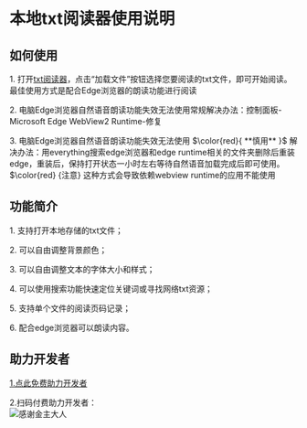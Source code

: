 # 本地txt阅读器使用说明

## 如何使用

1\. 打开[txt阅读器](https://setity.github.io)，点击“加载文件”按钮选择您要阅读的txt文件，即可开始阅读。最佳使用方式是配合Edge浏览器的朗读功能进行阅读

2\. 电脑Edge浏览器自然语音朗读功能失效无法使用常规解决办法：控制面板-Microsoft Edge WebView2 Runtime-修复

3\. 电脑Edge浏览器自然语音朗读功能失效无法使用 $\color{red}{ **慎用** }$ 解决办法：用everything搜索edge浏览器和edge runtime相关的文件夹删除后重装edge，重装后，保持打开状态一小时左右等待自然语音加载完成后即可使用。$\color{red} {注意} 这种方式会导致依赖webview runtime的应用不能使用

## 功能简介

1\. 支持打开本地存储的txt文件；

2\. 可以自由调整背景颜色；

3\. 可以自由调整文本的字体大小和样式；

4\. 可以使用搜索功能快速定位关键词或寻找网络txt资源；

5\. 支持单个文件的阅读页码记录；

6\. 配合edge浏览器可以朗读内容。

## 助力开发者
[1.点此免费助力开发者](https://couwhoupesho.net/4/7705695 "助力开发者购买服务器")  
  
2.扫码付费助力开发者：  
![感谢金主大人](https://github.com/setity/setity.github.io/assets/163283893/c00195cf-1990-400c-bd5f-dc19848f0b97)
